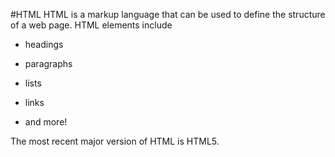 #HTML
 HTML is a markup language that can be used to define the structure of a web page. HTML elements include

 * headings

 * paragraphs 

 * lists

 * links

 * and more!

The most recent major version of HTML is HTML5.